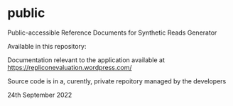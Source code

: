 # public
Public-accessible Reference Documents for Synthetic Reads Generator

Available in this repository: 

Documentation relevant to the application available at https://repliconevaluation.wordpress.com/ 

Source code is in a, curently, private repoitory managed by the developers

24th September 2022



